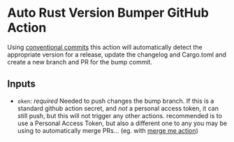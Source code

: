 # Auto Rust Version Bumper GitHub Action

Using [conventional commits]() this action will automatically detect the appropriate version for a release, update the changelog and Cargo.toml and create a new branch and PR for the bump commit.

## Inputs

- `oken`: *required* Needed to push changes the bump branch. If this is a standard github action secret, and _not_ a personal access token, it can still push, but this will not trigger any other actions. recommended is to use a Personal Access Token, but also a different one to any you may be using to automatically merge PRs... (eg. with [merge me action](https://github.com/ridedott/merge-me-action))
